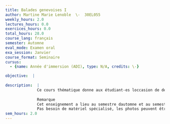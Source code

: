 ```yaml
---
title: Balades genevoises I
author: Martine Marie Lenoble  \-  30EL055
weekly_hours: 2.0
lectures_hours: 0.0
exercices_hours: 0.0
total_hours: 28.0
course_lang: français
semester: Automne
eval_mode: Examen oral
exa_session: Janvier
course_format: Seminaire
cursus:
  - {name: Année d'immersion (ADI), type: N/A, credits: \-}

objective:  |
            
description:  |
              Ce cours thématique donne aux étudiant-es loccasion de découvrir des lieux emblématiques de Genève, historiques ou contemporains, urbains ou champêtres et de devenir voyageur-se / photographe, en réalisant un album de voyages genevois commenté. Il permettra denrichir ses connaissances culturelles sur la ville de Genève ainsi que ses connaissances linguistiques liées au paysage urbain et à lexpression des impressions / sentiments. Chaque semestre sera composé de six balades, en alternance avec des cours en salle de classe. Lalbum sera composé de 30 photos (5 photos par balade) accompagnées dune légende (petit commentaire rédigé) et dun texte introductif denviron 300 mots.
              
              Remarque 
              Cet enseignement a lieu au semestre dautomne et au semestre de printemps, avec un programme différent chaque semestre.
              Pas besoin de matériel spécialisé, les photos peuvent être réalisées avec un simple téléphone portable.
sem_hours: 2.0
---
```

